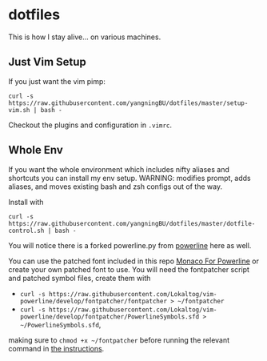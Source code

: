 # dotfiles
This is how I stay alive... on various machines.

## Just Vim Setup

If you just want the vim pimp:
```
curl -s https://raw.githubusercontent.com/yangningBU/dotfiles/master/setup-vim.sh | bash -
```
Checkout the plugins and configuration in `.vimrc`.

## Whole Env

If you want the whole environment which includes nifty aliases and shortcuts you can install my env setup.
WARNING: modifies prompt, adds aliases, and moves existing bash and zsh configs out of the way.

Install with
```
curl -s https://raw.githubusercontent.com/yangningBU/dotfiles/master/dotfile-control.sh | bash -
```

You will notice there is a forked powerline.py from [powerline](https://github.com/milkbikis/powerline-bash) here as well.

You can use the patched font included in this repo [Monaco For Powerline](Monaco-Powerline.otf) or create your own patched font to use. You will need the fontpatcher script and patched symbol files, create them with
- `curl -s https://raw.githubusercontent.com/Lokaltog/vim-powerline/develop/fontpatcher/fontpatcher > ~/fontpatcher`
- `curl -s https://raw.githubusercontent.com/Lokaltog/vim-powerline/develop/fontpatcher/PowerlineSymbols.sfd > ~/PowerlineSymbols.sfd`, 

making sure to `chmod +x ~/fontpatcher` before running the relevant command in [the instructions](https://github.com/Lokaltog/vim-powerline/tree/develop/fontpatcher#os-x).
